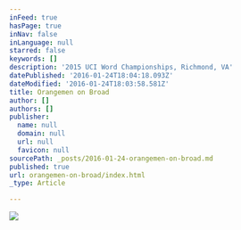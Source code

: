 ```yaml
---
inFeed: true
hasPage: true
inNav: false
inLanguage: null
starred: false
keywords: []
description: '2015 UCI Word Championships, Richmond, VA'
datePublished: '2016-01-24T18:04:18.093Z'
dateModified: '2016-01-24T18:03:58.581Z'
title: Orangemen on Broad
author: []
authors: []
publisher:
  name: null
  domain: null
  url: null
  favicon: null
sourcePath: _posts/2016-01-24-orangemen-on-broad.md
published: true
url: orangemen-on-broad/index.html
_type: Article

---
```

![](https://the-grid-user-content.s3-us-west-2.amazonaws.com/11334a8e-bd7b-4012-a5b4-180a9d90729b.jpg)